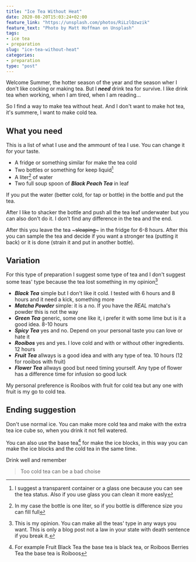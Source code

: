 ```yaml
---
title: "Ice Tea Without Heat"
date: 2020-08-20T15:03:24+02:00
feature_link: "https://unsplash.com/photos/RiLzlQzwzik"
feature_text: "Photo by Matt Hoffman on Unsplash"
tags:
- ice tea
- preparation
slug: "ice-tea-without-heat"
categories: 
- preparation
type: "post"
---
```


Welcome Summer, the hotter season of the year and the season wher I don't like cocking or making tea.
But I ***need*** drink tea for survive. I like drink tea when working, when I am tired, when I am reading... 

So I find a way to make tea without heat. And I don't want to make hot tea, it's summere, I want to make cold tea.


## What you need

This is a list of what I use and the ammount of tea I use. You can change it for your taste.

* A fridge or something similar for make the tea cold
* Two bottles or something for keep liquid[^1]
* A liter[^2] of water
* Two full soup spoon of ***Black Peach Tea*** in leaf 

If you put the water (better cold, for tap or bottle) in the bottle and put the tea. 

After I like to shacker the bottle and push all the tea leaf underwater but you can also don't do it. I don't find any difference in the tea and the end.

After this you leave the tea ~~~sleaping~~~ in the fridge for 6-8 hours. After this you can sample the tea and decide if you want a stronger tea (putting it back) or it is done (strain it and put in another bottle).

## Variation

For this type of preparation I suggest some type of tea and I don't suggest some teas' type because the tea lost something in my opinion[^3]

* ***Black Tea*** simple but I don't like it cold. I tested with 6 hours and 8 hours and it need a kick, something more
* ***Matcha Powder*** simple: it is a no. If you have the *REAL* matcha's powder this is not the way
* ***Green Tea*** generic, some one like it, i prefer it with some lime but is it a good idea. 8-10 hours
* ***Spicy Tea*** yes and no. Depend on your personal taste you can love or hate it
* ***Rooibos*** yes and yes. I love cold and with or without other ingredients. 12 hours
* ***Fruit Tea*** allways is a good idea and with any type of tea.  10 hours (12 for rooibos with fruit)
* ***Flower Tea*** allways good but need timing yourself. Any type of flower has a difference time for infusion so good luck

My personal preference is Rooibos with fruit for cold tea but any one with fruit is my go to cold tea.

## Ending suggestion

Don't use normal ice. You can make more cold tea and make with the extra tea ice cube so, when you drink it not fell watered. 

You can also use the base tea[^4] for make the ice blocks, in this way you can make the ice blocks and the cold tea in the same time.

Drink well and remember 

> Too cold tea can be a bad choise

[^1]: I suggest a transparent container or a glass one because you can see the tea status. Also if you use glass you can clean it more easly
[^2]: In my case the bottle is one liter, so if you bottle is difference size you can fill full
[^3]: This is my opinion. You can make all the teas' type in any ways you want. This is only a blog post not a law in your state with death sentence if you break it.
[^4]: For example Fruit Black Tea the base tea is black tea, or Roiboos Berries Tea the base tea is Roiboos
